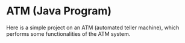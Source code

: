# ATM (Java Program)
Here is a simple project on an ATM (automated teller machine), which performs some functionalities of the ATM system.
